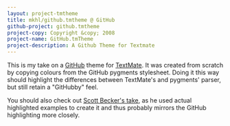 ```yaml
---
layout: project-tmtheme
title: mkhl/github.tmtheme @ GitHub
github-project: github.tmtheme
project-copy: Copyright &copy; 2008
project-name: GitHub.tmTheme
project-description: A Github Theme for Textmate
---
```


This is my take on a [GitHub][] theme for [TextMate][]. It was created
from scratch by copying colours from the GitHub pygments
stylesheet. Doing it this way should highlight the differences between
TextMate's and pygments' parser, but still retain a "GitHubby" feel.

You should also check out [Scott Becker's take][sbecker], as he used
actual highlighted examples to create it and thus probably mirrors the
GitHub highlighting more closely.

[github]: http://github.com/
[sbecker]: http://github.com/sbecker/github_textmate_theme
[textmate]: http://macromates.com/
